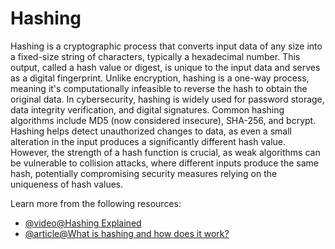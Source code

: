 # Hashing

Hashing is a cryptographic process that converts input data of any size into a fixed-size string of characters, typically a hexadecimal number. This output, called a hash value or digest, is unique to the input data and serves as a digital fingerprint. Unlike encryption, hashing is a one-way process, meaning it's computationally infeasible to reverse the hash to obtain the original data. In cybersecurity, hashing is widely used for password storage, data integrity verification, and digital signatures. Common hashing algorithms include MD5 (now considered insecure), SHA-256, and bcrypt. Hashing helps detect unauthorized changes to data, as even a small alteration in the input produces a significantly different hash value. However, the strength of a hash function is crucial, as weak algorithms can be vulnerable to collision attacks, where different inputs produce the same hash, potentially compromising security measures relying on the uniqueness of hash values.

Learn more from the following resources:

- [@video@Hashing Explained](https://www.youtube.com/watch?v=EOe1XUykdP4)
- [@article@What is hashing and how does it work?](https://www.techtarget.com/searchdatamanagement/definition/hashing)